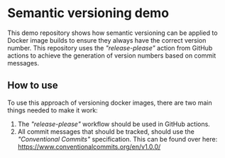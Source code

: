 # Semantic versioning demo
This demo repository shows how semantic versioning can be applied to Docker image builds to ensure they always have the correct version number.
This repository uses the *"release-please"* action from GitHub actions to achieve the generation of version numbers based on commit messages.

## How to use
To use this approach of versioning docker images, there are two main things needed to make it work: 
1. The *"release-please"* workflow should be used in GitHub actions.
2. All commit messages that should be tracked, should use the *"Conventional Commits"* specification. This can be found over here: https://www.conventionalcommits.org/en/v1.0.0/

